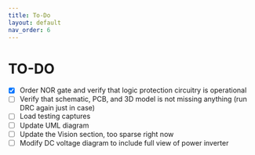 ```yaml
---
title: To-Do
layout: default
nav_order: 6
---
```


# **TO-DO**


- [X] Order NOR gate and verify that logic protection circuitry is operational
- [ ] Verify that schematic, PCB, and 3D model is not missing anything (run DRC again just in case)
- [ ] Load testing captures
- [ ] Update UML diagram
- [ ] Update the Vision section, too sparse right now
- [ ] Modify DC voltage diagram to include full view of power inverter